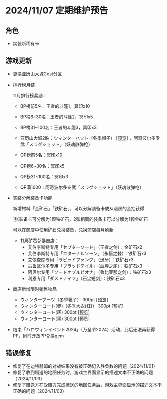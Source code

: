 # 2024/11/07 定期维护预告

## 角色

- 实装新稀有卡

## 游戏更新

- 更换亚历山大城Cost分区

- 排行榜月结

  11月排行榜奖励：

  - BP榜前5名：王者的斗篷1，冥印x10
  - BP榜6~30名：王者的斗篷2，冥印x5
  - BP榜31~100名：王者的斗篷3，冥印x3
  - 亚历山大城2胜：ウィンターハット（冬季帽子） <a href="imgs/costumes/ウィンターハット_Preview.png" target="_blank">[预览]</a> ，阿奇波尔多专武「スラグショット｣（妖魂散弹枪）

  - QP榜前5名：冥印x10
  - QP榜6~30名：冥印x5
  - QP榜31~100名：冥印x3
  - QP满1000：阿奇波尔多专武「スラグショット｣（妖魂散弹枪）

- 实装分解装备卡功能

  新增材料「金矿石」「铁矿石」，可以分解装备卡或从暗房的金抽获得

  1张装备卡可分解为1颗铁矿石，2张相同的装备卡可以分解为1颗金矿石

  可以在商店中使用矿石兑换装备，兑换商店每月刷新

  - 11月矿石兑换商店：
    - 艾伯李斯特专用「セプターソード」（王者之剑）：金矿石x2
    - 艾伯李斯特专用「エターナルソーン」（永恒之棘）：铁矿石x3
    - 艾依查库专用「ラピッドファング」（迅牙）：铁矿石x3
    - 古鲁瓦尔多专用「ブラッドテイル」（血腥之尾）：铁矿石x3
    - 阿贝尔专用「ソードオブルビオナ」（鲁比亚那之剑）：铁矿石x3
    - 利恩专用「ダストナイフ」（石尘短剑）：铁矿石x3

- 商店新增限时销售物品

  - ウィンターブーツ（冬季靴子） 300pt  <a href="imgs/costumes/ウィンターブーツ_Preview.png" target="_blank">[预览]</a>
  - ウィンターコート(赤)（冬季大衣(红)） 300pt  <a href="imgs/costumes/ウィンターコート（赤）_Preview.jpg" target="_blank">[预览]</a>
  - ウィンターコート(灰) 300pt  <a href="imgs/costumes/ウィンターコート（灰）_Preview.jpg" target="_blank">[预览]</a>
  - ウィンターコート(黑) 300pt  <a href="imgs/costumes/ウィンターコート（黑）_Preview.jpg" target="_blank">[预览]</a>

- 结束「ハロウィンイベント2024」（万圣节2024）活动，此后无法再获得PP，同时开放PP兑换gem

## 错误修复

- 修复了在迪特赫姆的对战结果没有被正确记入胜负数的问题（2024/11/01）
- 修复了收到赠送的地图任务时，游戏主界面显示的描述文本不正确的问题（2024/11/03）
- 修复了赠送方在受赠方完成赠送的地图任务后，游戏主界面显示的描述文本不正确的问题（2024/11/03）